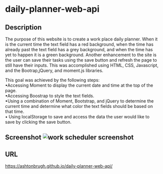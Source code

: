 # daily-planner-web-api

## Description
The purpose of this website is to create a work place daily planner. When it is the current time the text field has a red background, when the time has already past the text field has a grey background, and when the time has yet to happen it is a green background. Another enhancement to the site is the user can save their tasks using the save button and refresh the page to still have their inputs. This was accomplished using HTML, CSS, Javascript, and the Bootrap,jQuery, and moment.js libraries.

This goal was achieved by the following steps: <br>
•Accessing Moment to display the current date and time at the top of the page. <br>
•Accessing Boostrap to style the text fields. <br>
•Using a combination of Moment, Bootstrap, and jQuery to determine the current time and determine what color the text fields should be based on that time. <br>
• Using localStorage to save and access the data the user would like to save by clicking the save button. <br>

## Screenshot ![work scheduler screenshot](https://user-images.githubusercontent.com/91156023/141651240-4b64ec19-77a8-4371-9112-4475ce63f713.jpg) <br>

## URL

https://ashtonbrugh.github.io/daily-planner-web-api/
